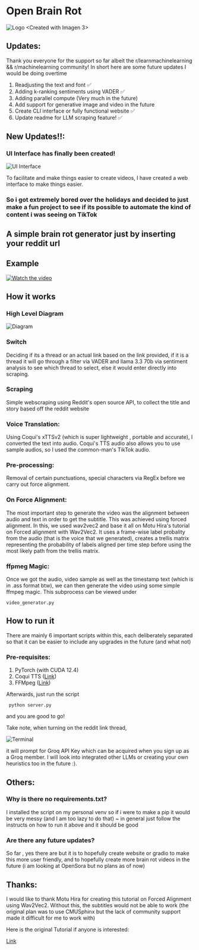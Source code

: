 # Open Brain Rot 
![Logo](images/logo.jpg) 
<Created with Imagen 3>

## Updates:
Thank you everyone for the support so far albeit the r/learnmachinelearning && r/machinelearning community! In short here are some future updates I would be doing overtime
1. Readjusting the text and font :white_check_mark:
2. Adding k-ranking sentiments using VADER  :white_check_mark:
3. Adding parallel compute (Very much in the future)
4. Add support for generative image and video in the future
5. Create CLI interface or fully functional website :white_check_mark:
6. Update readme for LLM scraping feature! :white_check_mark:


## New Updates!!:

### UI Interface has finally been created!
![UI Interface](images/ui.png)

To facilitate and make things easier to create videos, I have created a web interface to make things easier. 

### So i got extremely bored over the holidays and decided to just make a fun project to see if its possible to automate the kind of content i was seeing on TikTok

## A simple brain rot generator just by inserting your reddit url

## Example
[![Watch the video](images/thumbnail.png)](https://youtube.com/shorts/CRhbay8YvBg)


## How it works 

### High Level Diagram
![Diagram](images/diagram.png)

### Switch
Deciding if its a thread or an actual link based on the link provided, if it is a thread it will go through a filter via VADER and llama 3.3 70b via sentiment analysis to see which thread to select, else it would enter directly into scraping.

### Scraping 
Simple webscraping using Reddit's open source API, to collect the title and story based off the reddit website

### Voice Translation:
Using Coqui's xTTSv2 (which is super lightweight , portable and accurate), I converted the text into audio. Coqui's TTS audio also allows you to use sample audios, so I used the common-man's TikTok audio. 

### Pre-processing:
Removal of certain punctuations, special characters via RegEx before we carry out force alignment.

### On Force Alignment: 
The most important step to generate the video was the alignment between audio and text in order to get the subtitle. This was achieved using forced alignment. In this, we used wav2vec2 and base it all on Motu Hira's tutorial on Forced alignment with Wav2Vec2. It uses a frame-wise label probality from the audio (that is the voice that we generated), creates a trellis matrix representing the probability of labels aligned per time step before using the most likely path from the trellis matrix.

### ffpmeg Magic:
Once we got the audio, video sample as well as the timestamp text (which is in .ass format btw), we can then generate the video using some simple ffmpeg magic. This subprocess can be viewed under

``` video_generator.py ```

## How to run it
There are mainly 6 important scripts within this, each deliberately separated so that it can be easier to include any upgrades in the future (and what not)

### Pre-requisites:
1. PyTorch (with CUDA 12.4)
2. Coqui TTS ([Link](https://github.com/coqui-ai/TTS))
3. FFMpeg ([Link](https://www.ffmpeg.org/))

Afterwards, just run the script 

``` python server.py```

and you are good to go!

Take note, when turning on the reddit link thread,

![Terminal](images/terminal.png)


it will prompt for Groq API Key which can be acquired when you sign up as a Groq member. I will look into integrated other LLMs or creating your own heuristics too in the future :).


## Others:
### Why is there no requirements.txt? 
I installed the script on my personal venv so if i were to make a pip it would be very messy (and I am too lazy to do that)  ~ in general just follow the instructs on how to run it above and it should be good

### Are there any future updates?
So far , yes there are but it is to hopefully create website or gradio to make this more user friendly, and to hopefully create more brain rot videos in the future (i am looking at OpenSora but no plans as of now)


## Thanks:
I would like to thank Motu Hira for creating this tutorial on Forced Alignment using Wav2Vec2. Without this, the subtitles would not be able to work (the original plan was to use CMUSphinx but the lack of community support made it difficult for me to work with)

Here is the original Tutorial if anyone is interested: 

[Link](https://pytorch.org/audio/main/tutorials/forced_alignment_tutorial.html)